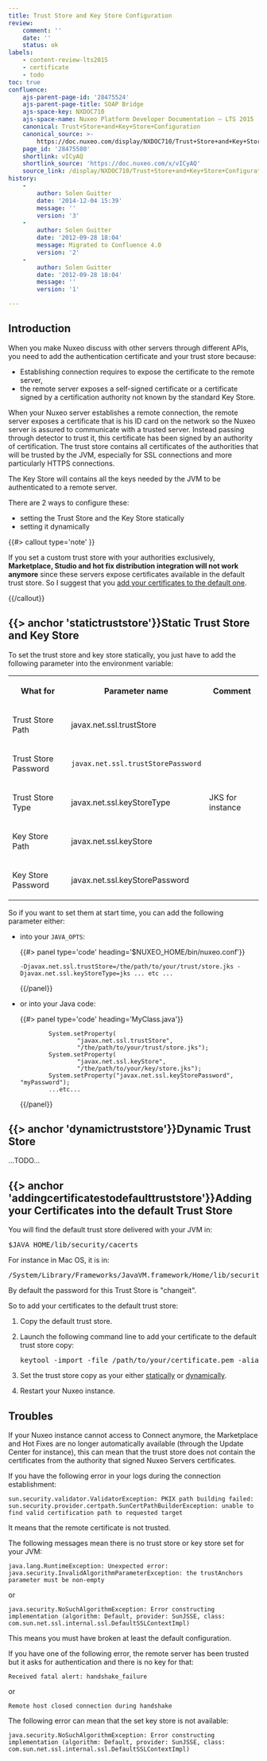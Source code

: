 ```yaml
---
title: Trust Store and Key Store Configuration
review:
    comment: ''
    date: ''
    status: ok
labels:
    - content-review-lts2015
    - certificate
    - todo
toc: true
confluence:
    ajs-parent-page-id: '28475524'
    ajs-parent-page-title: SOAP Bridge
    ajs-space-key: NXDOC710
    ajs-space-name: Nuxeo Platform Developer Documentation — LTS 2015
    canonical: Trust+Store+and+Key+Store+Configuration
    canonical_source: >-
        https://doc.nuxeo.com/display/NXDOC710/Trust+Store+and+Key+Store+Configuration
    page_id: '28475580'
    shortlink: vICyAQ
    shortlink_source: 'https://doc.nuxeo.com/x/vICyAQ'
    source_link: /display/NXDOC710/Trust+Store+and+Key+Store+Configuration
history:
    - 
        author: Solen Guitter
        date: '2014-12-04 15:39'
        message: ''
        version: '3'
    - 
        author: Solen Guitter
        date: '2012-09-28 18:04'
        message: Migrated to Confluence 4.0
        version: '2'
    - 
        author: Solen Guitter
        date: '2012-09-28 18:04'
        message: ''
        version: '1'

---
```

## Introduction

When you make Nuxeo discuss with other servers through different APIs, you need to add the authentication certificate and your trust store because:

*   Establishing connection requires to expose the certificate to the remote server,
*   the remote server exposes a self-signed certificate or a certificate signed by a certification authority not known by the standard Key Store.

When your Nuxeo server establishes a remote connection, the remote server exposes a certificate that is his ID card on the network so the Nuxeo server is assured to communicate with a trusted server. Instead passing through detector to trust it, this certificate has been signed by an authority of certification. The trust store contains all certificates of the authorities that will be trusted by the JVM, especially for SSL connections and more particularly HTTPS connections.

The Key Store will contains all the keys needed by the JVM to be authenticated to a remote server.

There are 2 ways to configure these:

*   setting the Trust Store and the Key Store statically
*   setting it dynamically

{{#> callout type='note' }}

If you set a custom trust store with your authorities exclusively, **Marketplace, Studio and hot fix distribution integration will not work anymore** since these servers expose certificates available in the default trust store. So I suggest that you [add your certificates to the default one](#addingcertificatestodefaulttruststore).

{{/callout}}

## {{> anchor 'statictruststore'}}Static Trust Store and Key Store

To set the trust store and key store statically, you just have to add the following parameter into the environment variable:

<div class="table-scroll"><table class="hover"><tbody><tr><th colspan="1">

What for

</th><th colspan="1">

Parameter name

</th><th colspan="1">

Comment

</th></tr><tr><td colspan="1">

Trust Store Path

</td><td colspan="1">

javax.net.ssl.trustStore

</td><td colspan="1">

&nbsp;

</td></tr><tr><td colspan="1">

Trust Store Password

</td><td colspan="1">

`javax.net.ssl.trustStorePassword`

</td><td colspan="1">

&nbsp;

</td></tr><tr><td colspan="1">

Trust Store Type

</td><td colspan="1">

javax.net.ssl.keyStoreType

</td><td colspan="1">

JKS for instance

</td></tr><tr><td colspan="1">

Key Store Path

</td><td colspan="1">

javax.net.ssl.keyStore

</td><td colspan="1">

&nbsp;

</td></tr><tr><td colspan="1">

Key Store Password

</td><td colspan="1">

javax.net.ssl.keyStorePassword

</td><td colspan="1">

&nbsp;

</td></tr></tbody></table></div>

So if you want to set them at start time, you can add the following parameter either:

*   into your `JAVA_OPTS`:

    {{#> panel type='code' heading='$NUXEO_HOME/bin/nuxeo.conf'}}

    ```
    -Djavax.net.ssl.trustStore=/the/path/to/your/trust/store.jks -Djavax.net.ssl.keyStoreType=jks ... etc ...

    ```

    {{/panel}}
*   or into your Java code:

    {{#> panel type='code' heading='MyClass.java'}}

    ```
            System.setProperty(
                    "javax.net.ssl.trustStore",
                    "/the/path/to/your/trust/store.jks");
            System.setProperty(
                    "javax.net.ssl.keyStore",
                    "/the/path/to/your/key/store.jks");
            System.setProperty("javax.net.ssl.keyStorePassword", "myPassword");
            ...etc...

    ```

    {{/panel}}

## {{> anchor 'dynamictruststore'}}Dynamic Trust Store

...TODO...

## {{> anchor 'addingcertificatestodefaulttruststore'}}Adding your Certificates into the default Trust Store

You will find the default trust store delivered with your JVM in:

<pre>$JAVA_HOME/lib/security/cacerts</pre>

For instance in Mac OS, it is in:

<pre>/System/Library/Frameworks/JavaVM.framework/Home/lib/security/cacerts
</pre>

By default the password for this Trust Store is "changeit".

So to add your certificates to the default trust store:

1.  Copy the default trust store.
2.  Launch the following command line to add your certificate to the default trust store copy:

    <pre>keytool -import -file /path/to/your/certificate.pem -alias NameYouWantToGiveOfYourCertificate -keystore /path/to/the/copy/of/the/default/truststore.jks -storepass changeit
    </pre>

3.  Set the trust store copy as your either [statically](#statictruststore) or [dynamically](#dynamictruststore).
4.  Restart your Nuxeo instance.

## Troubles

If your Nuxeo instance cannot access to Connect anymore, the Marketplace and Hot Fixes are no longer automatically available (through the Update Center for instance), this can mean that the trust store does not contain the certificates from the authority that signed Nuxeo Servers certificates.

If you have the following error in your logs during the connection establishment:

```
sun.security.validator.ValidatorException: PKIX path building failed: sun.security.provider.certpath.SunCertPathBuilderException: unable to find valid certification path to requested target

```

It means that the remote certificate is not trusted.

The following messages mean there is no trust store or key store set for your JVM:

```
java.lang.RuntimeException: Unexpected error: java.security.InvalidAlgorithmParameterException: the trustAnchors parameter must be non-empty

```

or

```
java.security.NoSuchAlgorithmException: Error constructing implementation (algorithm: Default, provider: SunJSSE, class: com.sun.net.ssl.internal.ssl.DefaultSSLContextImpl)

```

This means you must have broken at least the default configuration.

If you have one of the following error, the remote server has been trusted but it asks for authentication and there is no key for that:

```
Received fatal alert: handshake_failure

```

or

```
Remote host closed connection during handshake

```

The following error can mean that the set key store is not available:

```
java.security.NoSuchAlgorithmException: Error constructing implementation (algorithm: Default, provider: SunJSSE, class: com.sun.net.ssl.internal.ssl.DefaultSSLContextImpl)

```
